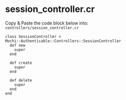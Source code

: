 # session_controller.cr

Copy & Paste the code block below into: `controllers/session_controller.cr`

```crystal
class SessionController < Mochi::Authenticable::Controllers::SessionController
  def new
    super
  end

  def create
    super
  end

  def delete
    super
  end
end
```